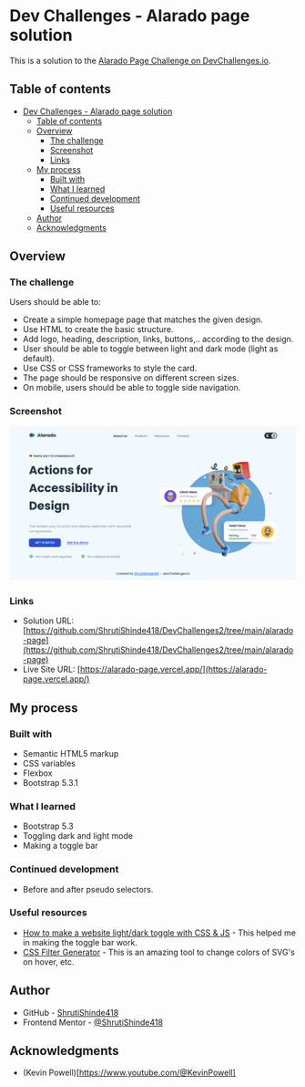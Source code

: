 # Dev Challenges - Alarado page solution

This is a solution to the [Alarado Page Challenge on DevChallenges.io](https://devchallenges.io/challenge/33).

## Table of contents

- [Dev Challenges - Alarado page solution](#dev-challenges---alarado-page-solution)
  - [Table of contents](#table-of-contents)
  - [Overview](#overview)
    - [The challenge](#the-challenge)
    - [Screenshot](#screenshot)
    - [Links](#links)
  - [My process](#my-process)
    - [Built with](#built-with)
    - [What I learned](#what-i-learned)
    - [Continued development](#continued-development)
    - [Useful resources](#useful-resources)
  - [Author](#author)
  - [Acknowledgments](#acknowledgments)

## Overview

### The challenge

Users should be able to:

- Create a simple homepage page that matches the given design.
- Use HTML to create the basic structure.
- Add logo, heading, description, links, buttons,.. according to the design.
- User should be able to toggle between light and dark mode (light as default).
- Use CSS or CSS frameworks to style the card.
- The page should be responsive on different screen sizes.
- On mobile, users should be able to toggle side navigation.

### Screenshot

![Screenshot](./screenshot.png)

### Links

- Solution URL: [https://github.com/ShrutiShinde418/DevChallenges2/tree/main/alarado-page](https://github.com/ShrutiShinde418/DevChallenges2/tree/main/alarado-page)
- Live Site URL: [https://alarado-page.vercel.app/](https://alarado-page.vercel.app/)

## My process

### Built with

- Semantic HTML5 markup
- CSS variables
- Flexbox
- Bootstrap 5.3.1

### What I learned

- Bootstrap 5.3
- Toggling dark and light mode
- Making a toggle bar

### Continued development

- Before and after pseudo selectors.

### Useful resources

- [How to make a website light/dark toggle with CSS & JS](https://www.youtube.com/watch?v=wodWDIdV9BY&t=172s) - This helped me in making the toggle bar work.
- [CSS Filter Generator](https://codepen.io/sosuke/pen/Pjoqqp) - This is an amazing tool to change colors of SVG's on hover, etc.

## Author

- GitHub - [ShrutiShinde418](https://github.com/ShrutiShinde418)
- Frontend Mentor - [@ShrutiShinde418](https://www.frontendmentor.io/profile/ShrutiShinde418)

## Acknowledgments

- (Kevin Powell)[https://www.youtube.com/@KevinPowell]